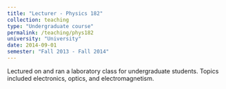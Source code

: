 ```yaml
---
title: "Lecturer - Physics 182"
collection: teaching
type: "Undergraduate course"
permalink: /teaching/phys182
university: "University"
date: 2014-09-01
semester: "Fall 2013 - Fall 2014"
---
```


Lectured on and ran a laboratory class for undergraduate students. Topics included electronics, optics, and electromagnetism.
